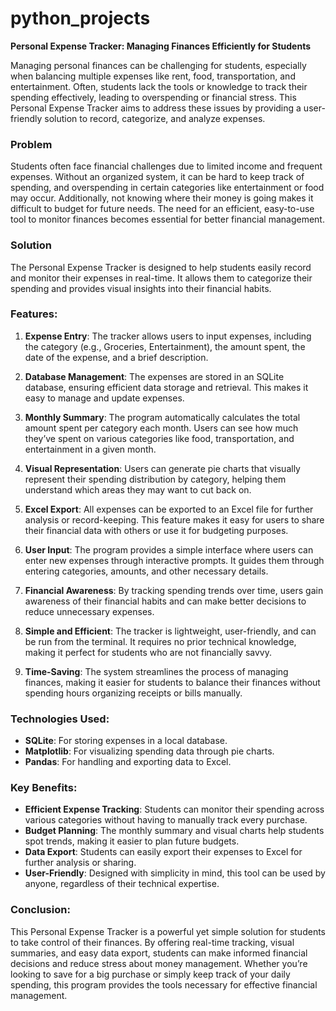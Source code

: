 # python_projects

**Personal Expense Tracker: Managing Finances Efficiently for Students**

Managing personal finances can be challenging for students, especially when balancing multiple expenses like rent, food, transportation, and entertainment. Often, students lack the tools or knowledge to track their spending effectively, leading to overspending or financial stress. This Personal Expense Tracker aims to address these issues by providing a user-friendly solution to record, categorize, and analyze expenses.

### Problem
Students often face financial challenges due to limited income and frequent expenses. Without an organized system, it can be hard to keep track of spending, and overspending in certain categories like entertainment or food may occur. Additionally, not knowing where their money is going makes it difficult to budget for future needs. The need for an efficient, easy-to-use tool to monitor finances becomes essential for better financial management.

### Solution
The Personal Expense Tracker is designed to help students easily record and monitor their expenses in real-time. It allows them to categorize their spending and provides visual insights into their financial habits.

### Features:
1. **Expense Entry**: The tracker allows users to input expenses, including the category (e.g., Groceries, Entertainment), the amount spent, the date of the expense, and a brief description.
   
2. **Database Management**: The expenses are stored in an SQLite database, ensuring efficient data storage and retrieval. This makes it easy to manage and update expenses.

3. **Monthly Summary**: The program automatically calculates the total amount spent per category each month. Users can see how much they’ve spent on various categories like food, transportation, and entertainment in a given month.

4. **Visual Representation**: Users can generate pie charts that visually represent their spending distribution by category, helping them understand which areas they may want to cut back on.

5. **Excel Export**: All expenses can be exported to an Excel file for further analysis or record-keeping. This feature makes it easy for users to share their financial data with others or use it for budgeting purposes.

6. **User Input**: The program provides a simple interface where users can enter new expenses through interactive prompts. It guides them through entering categories, amounts, and other necessary details.

7. **Financial Awareness**: By tracking spending trends over time, users gain awareness of their financial habits and can make better decisions to reduce unnecessary expenses.

8. **Simple and Efficient**: The tracker is lightweight, user-friendly, and can be run from the terminal. It requires no prior technical knowledge, making it perfect for students who are not financially savvy.

9. **Time-Saving**: The system streamlines the process of managing finances, making it easier for students to balance their finances without spending hours organizing receipts or bills manually.

### Technologies Used:
- **SQLite**: For storing expenses in a local database.
- **Matplotlib**: For visualizing spending data through pie charts.
- **Pandas**: For handling and exporting data to Excel.

### Key Benefits:
- **Efficient Expense Tracking**: Students can monitor their spending across various categories without having to manually track every purchase.
- **Budget Planning**: The monthly summary and visual charts help students spot trends, making it easier to plan future budgets.
- **Data Export**: Students can easily export their expenses to Excel for further analysis or sharing.
- **User-Friendly**: Designed with simplicity in mind, this tool can be used by anyone, regardless of their technical expertise.

### Conclusion:
This Personal Expense Tracker is a powerful yet simple solution for students to take control of their finances. By offering real-time tracking, visual summaries, and easy data export, students can make informed financial decisions and reduce stress about money management. Whether you’re looking to save for a big purchase or simply keep track of your daily spending, this program provides the tools necessary for effective financial management.
